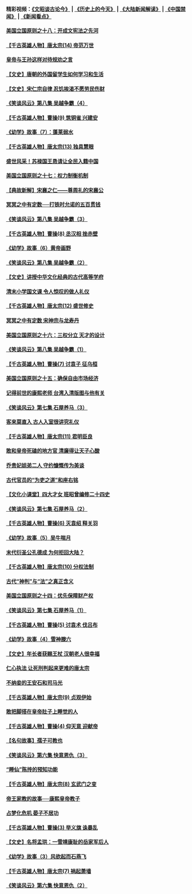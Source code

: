 #### 精彩视频：[《文昭谈古论今》](http://45.32.25.56/wenzhao) | [《历史上的今天》](http://45.32.25.56/today-in-history) | [《大陆新闻解读》](http://45.32.25.56/ntdtv-comedy) | [《中国禁闻》](http://45.32.25.56/ntdtv-news) | [《新闻看点》](http://45.32.25.56/news-insight) 

 #### [美国立国原则之十八：开成文宪法之先河](../pages/nsc975/n11008526.md?t=02100031) 

#### [【千古英雄人物】唐太宗(14) 帝范万世](../pages/nsc975/n8034234.md?t=02100031) 

#### [皇帝与王孙这样对待规劝之言](../pages/nsc975/n10994666.md?t=02100031) 

#### [【文史】唐朝的外国留学生如何学习和生活](../pages/nsc975/n11010825.md?t=02100031) 

#### [【文史】宋仁宗自律 忍饥挨渴不愿劳民伤财](../pages/nsc975/n10997349.md?t=02100031) 

#### [《笑谈风云》第八集 吴越争霸（4）](../pages/nsc975/n11010924.md?t=02100031) 

#### [【千古英雄人物】曹操(9) 筑铜雀 兴建安](../pages/nsc975/n7662497.md?t=02100031) 

#### [《幼学》故事（7）：蓬莱弱水](../pages/nsc975/n10990547.md?t=02100031) 

#### [【千古英雄人物】唐太宗(13) 独具慧眼](../pages/nsc975/n8034179.md?t=02100031) 

#### [盛世风采！苏禄国王恳请让全民入籍中国](../pages/nsc975/n10992284.md?t=02100031) 

#### [美国立国原则之十七：权力制衡机制](../pages/nsc975/n11002624.md?t=02100031) 

#### [【典故新解】宋襄之仁——尊周礼的宋襄公](../pages/nsc975/n11018653.md?t=02100031) 

#### [冥冥之中有定数──打铁时允诺的五百贯钱](../pages/nsc975/n334213.md?t=02100031) 

#### [《笑谈风云》第八集 吴越争霸（3）](../pages/nsc975/n11010889.md?t=02100031) 

#### [【千古英雄人物】曹操(8) 丞汉相 挫赤壁](../pages/nsc975/n7662490.md?t=02100031) 

#### [《幼学》故事（6）黄帝画野](../pages/nsc975/n10990546.md?t=02100031) 

#### [《笑谈风云》第八集 吴越争霸（2）](../pages/nsc975/n10996834.md?t=02100031) 

#### [【文史】讲授中华文化经典的古代高等学府](../pages/nsc975/n11003895.md?t=02100031) 

#### [清末小学国文课 令人惊叹的做人礼仪](../pages/nsc975/n10980226.md?t=02100031) 

#### [【千古英雄人物】唐太宗(12) 盛世修史](../pages/nsc975/n8034115.md?t=02100031) 

#### [冥冥之中有定数 宋神宗与龙寿丹](../pages/nsc975/n11008770.md?t=02100031) 

#### [美国立国原则之十六：三权分立 天才的设计](../pages/nsc975/n10991293.md?t=02100031) 

#### [《笑谈风云》第八集 吴越争霸（1）](../pages/nsc975/n10987751.md?t=02100031) 

#### [【千古英雄人物】曹操(7) 讨袁子 征乌桓](../pages/nsc975/n7662459.md?t=02100031) 

#### [美国立国原则之十五：确保自由市场经济](../pages/nsc975/n10957715.md?t=02100031) 

#### [记得前世的康熙老师 台湾入清版图与他有关](../pages/nsc975/n11004761.md?t=02100031) 

#### [《笑谈风云》第七集 石屋养马（3）](../pages/nsc975/n10964155.md?t=02100031) 

#### [客来莫直入 古人入室很讲究礼仪](../pages/nsc975/n11002636.md?t=02100031) 

#### [【千古英雄人物】唐太宗(11) 君明臣良](../pages/nsc975/n8030388.md?t=02100031) 

#### [敢和皇帝死磕的地方官 清廉得让天子心酸](../pages/nsc975/n10999336.md?t=02100031) 

#### [乔贵妃姐弟二人 守约慷慨传为美谈](../pages/nsc975/n10842491.md?t=02100031) 

#### [古代官员的“为吏之道”和座右铭](../pages/nsc975/n10989890.md?t=02100031) 

#### [【文化小课堂】四大才女 班昭曾编修二十四史](../pages/nsc975/n10996143.md?t=02100031) 

#### [《笑谈风云》第七集 石屋养马（2）](../pages/nsc975/n10964109.md?t=02100031) 

#### [【千古英雄人物】曹操(6) 灭袁绍 释关羽](../pages/nsc975/n7662436.md?t=02100031) 

#### [《幼学》故事（5）吴牛喘月](../pages/nsc975/n10806013.md?t=02100031) 

#### [末代衍圣公孔德成 为何拒回大陆？](../pages/nsc975/n10992548.md?t=02100031) 

#### [【千古英雄人物】唐太宗(10) 分权法制](../pages/nsc975/n8025970.md?t=02100031) 

#### [古代“神判”与“法”之真正含义](../pages/nsc975/n10982291.md?t=02100031) 

#### [美国立国原则之十四：优先保障财产权](../pages/nsc975/n10954086.md?t=02100031) 

#### [《笑谈风云》第七集 石屋养马（1）](../pages/nsc975/n10964072.md?t=02100031) 

#### [【千古英雄人物】曹操(5) 讨袁术 伐吕布](../pages/nsc975/n7637126.md?t=02100031) 

#### [《幼学》故事（4）雪神滕六](../pages/nsc975/n10806012.md?t=02100031) 

#### [【文史】年长者获赐王杖 汉朝老人很幸福](../pages/nsc975/n10980263.md?t=02100031) 

#### [仁心执法 让死刑判起来更难的唐太宗](../pages/nsc975/n10979954.md?t=02100031) 

#### [不纳妾的王安石和司马光](../pages/nsc975/n2647438.md?t=02100031) 

#### [【千古英雄人物】唐太宗(9) 贞观伊始](../pages/nsc975/n8022938.md?t=02100031) 

#### [敢把脚搭在皇帝肚子上睡觉的人](../pages/nsc975/n10975530.md?t=02100031) 

#### [【千古英雄人物】曹操(4) 仰天意 迎献帝](../pages/nsc975/n7637003.md?t=02100031) 

#### [【名句故事】孺子可教也](../pages/nsc975/n10371944.md?t=02100031) 

#### [《笑谈风云》第六集 快意恩仇（3）](../pages/nsc975/n10953824.md?t=02100031) 

#### [“睡仙”陈抟的预知功能](../pages/nsc975/n10955272.md?t=02100031) 

#### [【千古英雄人物】唐太宗(8) 玄武门之变](../pages/nsc975/n7979461.md?t=02100031) 

#### [帝王家教的故事──康熙皇帝教子](../pages/nsc975/n10764254.md?t=02100031) 

#### [占梦化危机 晏子不居功](../pages/nsc975/n232663.md?t=02100031) 

#### [【千古英雄人物】曹操(3) 举义旗 诛暴乱](../pages/nsc975/n7576061.md?t=02100031) 

#### [【文史】名将孟珙：一雪靖康耻的岳家军后人](../pages/nsc975/n10949269.md?t=02100031) 

#### [《幼学》故事（3）风欲起而石燕飞](../pages/nsc975/n10806010.md?t=02100031) 

#### [【千古英雄人物】唐太宗(7) 祸起萧墙](../pages/nsc975/n7979459.md?t=02100031) 

#### [《笑谈风云》第六集 快意恩仇（2）](../pages/nsc975/n10950714.md?t=02100031) 

